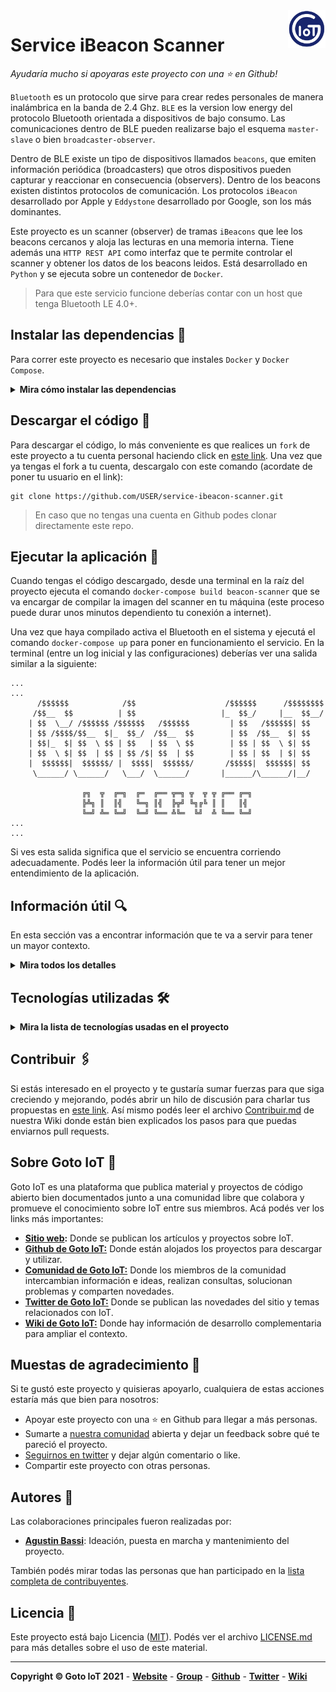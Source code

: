 <a href="https://www.gotoiot.com/">
    <img src="_doc/gotoiot-logo.png" alt="logo" title="Goto IoT" align="right" width="60" height="60" />
</a>

Service iBeacon Scanner
=======================

*Ayudaría mucho si apoyaras este proyecto con una ⭐ en Github!*

`Bluetooth` es un protocolo que sirve para crear redes personales de manera inalámbrica en la banda de 2.4 Ghz. `BLE` es la version low energy del protocolo Bluetooth orientada a dispositivos de bajo consumo. Las comunicaciones dentro de BLE pueden realizarse bajo el esquema `master-slave` o bien `broadcaster-observer`.

Dentro de BLE existe un tipo de dispositivos llamados `beacons`, que emiten información periódica (broadcasters) que otros dispositivos pueden capturar y reaccionar en consecuencia (observers). Dentro de los beacons existen distintos protocolos de comunicación. Los protocolos `iBeacon` desarrollado por Apple y `Eddystone` desarrollado por Google, son los más dominantes.

Este proyecto es un scanner (observer) de tramas `iBeacons` que lee los beacons cercanos y aloja las lecturas en una memoria interna. Tiene además una `HTTP REST API` como interfaz que te permite controlar el scanner y obtener los datos de los beacons leidos. Está desarrollado en `Python` y se ejecuta sobre un contenedor de `Docker`. 

> Para que este servicio funcione deberías contar con un host que tenga Bluetooth LE 4.0+.

## Instalar las dependencias 🔩

Para correr este proyecto es necesario que instales `Docker` y `Docker Compose`. 

<details><summary><b>Mira cómo instalar las dependencias</b></summary><br>

En [este documento](https://www.gotoiot.com/pages/articles/docker_installation/index.html) publicado en nuestra web están los detalles para instalar Docker y Docker Compose. Si querés instalar ambas herramientas en una Raspberry Pi podés seguir [esta guía](https://devdojo.com/bobbyiliev/how-to-install-docker-and-docker-compose-on-raspberry-pi) que muestra todos los detalles de instalación.

En caso que tengas algún incoveniente o quieras profundizar al respecto, podes leer la documentación oficial de [Docker](https://docs.docker.com/get-docker/) y también la de [Docker Compose](https://docs.docker.com/compose/install/).


</details>

## Descargar el código 💾

Para descargar el código, lo más conveniente es que realices un `fork` de este proyecto a tu cuenta personal haciendo click en [este link](https://github.com/gotoiot/service-ibeacon-scanner/fork). Una vez que ya tengas el fork a tu cuenta, descargalo con este comando (acordate de poner tu usuario en el link):

```
git clone https://github.com/USER/service-ibeacon-scanner.git
```

> En caso que no tengas una cuenta en Github podes clonar directamente este repo.

## Ejecutar la aplicación 🚀

Cuando tengas el código descargado, desde una terminal en la raíz del proyecto ejecuta el comando `docker-compose build beacon-scanner` que se va encargar de compilar la imagen del scanner en tu máquina (este proceso puede durar unos minutos dependiento tu conexión a internet). 

Una vez que haya compilado activa el Bluetooth en el sistema y ejecutá el comando `docker-compose up` para poner en funcionamiento el servicio. En la terminal (entre un log inicial y las configuraciones) deberías ver una salida similar a la siguiente:

```
...
...
      /$$$$$$            /$$                    /$$$$$$      /$$$$$$$$
     /$$__  $$          | $$                   |_  $$_/     |__  $$__/
    | $$  \__/ /$$$$$$ /$$$$$$   /$$$$$$         | $$   /$$$$$$| $$   
    | $$ /$$$$/$$__  $|_  $$_/  /$$__  $$        | $$  /$$__  $| $$   
    | $$|_  $| $$  \ $$ | $$   | $$  \ $$        | $$ | $$  \ $| $$   
    | $$  \ $| $$  | $$ | $$ /$| $$  | $$        | $$ | $$  | $| $$   
    |  $$$$$$|  $$$$$$/ |  $$$$|  $$$$$$/       /$$$$$|  $$$$$$| $$   
     \______/ \______/   \___/  \______/       |______/\______/|__/   

                ╔╗  ╦  ╔═╗  ╔═  ╔══ ╦═╗ ╦  ╦ ╦ ╔══ ╔═╗
                ╠╩╗ ║  ║╣   ╚═╗ ║╣  ╠╦╝ ╚╗╔╚ ║ ║   ║╣ 
                ╚═╝ ╩═ ╚═╝  ╚═╝ ╚══ ╩╚═  ╚╝  ╩ ╚══ ╚═╝
...
...
```

Si ves esta salida significa que el servicio se encuentra corriendo adecuadamente. Podés leer la información útil para tener un mejor entendimiento de la aplicación.

## Información útil 🔍

En esta sección vas a encontrar información que te va a servir para tener un mayor contexto.

<details><summary><b>Mira todos los detalles</b></summary>

### Funcionamiento de la aplicación

El objetivo de la aplicación es leer paquetes de iBeacons cercanos y guardar esas lecturas en una memoria interna. A traves de su REST API HTTP podés leer los beacons y las configuraciones del scanner, y también modificar su comportamiento. Al iniciar, el dispositivo carga la configuración leyendo el archivo `_storage/settings.json`. En función de los settings inicializa el scanner y luego se queda esperando que lleguen requests HTTP.

La lectura de los beacons se realiza en un proceso aparte y cuando se produce un cambio en la lectura de beacons se publica automáticamente un evento (acción configurable) con los datos del beacon leido.

Cuando se recibe una nueva configuración para el scanner por HTTP, si los datos son correctos, la aplicación guarda los nuevos cambios en el archivo  `_storage/settings.json` y actualiza el funcionamiento.

### Configuración del iBeacon Scanner

La configuración del scanner está alojada en el archivo `_storage/settings.json`. Podés cambiar la configuración escribiendo en este archivo o a través del endpoint `ibeacon_scanner/settings` podés hacer un GET para leer la configuración actual y un PUT para cambiar el funcionamiento.

Si por casualidad llegás a borrar la configuración del scanner, podés copiar y modificar esta:

```json
{
    "FAKE_SCAN": true,
    "MAX_SCAN_TICK": 10,
    "MIN_SCAN_TICK": 1,
    "RUN_FLAG": false,
    "SCAN_TICK": 3,
    "BEACONS_LIST_CAPACITY": 20,
    "UUID_FILTER": "ffffffff-bbbb-cccc-dddd-eeeeeeeeeeee"
}
```

### Funcionamiento del scanner

El scanner se inicializa con la información alojada en la configuración. En la inicialización, si la configuración `RUN_FLAG` es `true` automáticamente se comenzará el scaneo de beacons. Además en la inicialización se proporcionan los siguientes datos:

* **UUID_FILTER**: Filtro para solamente escanear los beacons que tengan tal UUID.
* **SCAN_TICK**: Valor expresado en segundos que determina cada cuanto tiempo se va a realizar la lectura de beacons.
* **MAX_SCAN_TICK**: Valor máximo admisible expresado en segundos en la lectura de beacons.
* **MIN_SCAN_TICK**: Valor mínimo admisible expresado en segundos en la lectura de beacons.
* **FAKE_SCAN**: Flag que determina si las lecturas se realizan por a través del Bluetooth del host o de manera simulada.

### Interfaz HTTP

A través de la interfaz HTTP se puede acceder a todos los recursos del servicio. A continuación podés encontrar cada uno de los endpoints con los métodos que acepta.

* **Obtener el estado del servicio**
    * **URL**: http://localhost:5000/status
    * **METHOD**: GET
* **Obtener la info de los ibeacons**
    * **URL**: http://localhost:5000/ibeacon_scanner/beacons_data
    * **METHOD**: GET
* **Obtener los settings del scanner de ibeacons**
    * **URL**: http://localhost:5000/ibeacon_scanner/settings
    * **METHOD**: GET
* **Cambiar los settings del scanner de ibeacons**
    * **URL**: http://localhost:5000/ibeacon_scanner/settings
    * **METHOD**: PUT
    * **BODY**: {"uuid_filter": "ffffffff-bbbb-cccc-dddd-eeeeeeeeeeee", "scan_tick": 3, "run_flag": true, "fake_scan": true}
* **Detener el scanner de ibeacons**
    * **URL**: http://localhost:5000/ibeacon_scanner/stop
    * **METHOD**: POST
    * **BODY**: {}
* **Iniciar el scanner de ibeacons**
    * **URL**: http://localhost:5000/ibeacon_scanner/start
    * **METHOD**: POST
    * **BODY**: {}    


### Testing

La mejor forma de probar el servicio es a través de un cliente HTTP. En el directorio `test/other/requests.http` tenés un archivo para probar todas las funcionalidades provistas. Para correr estos requests es necesario que los ejecutes dentro de Visual Studio Code y que instales la extensión REST Client. Sino, podés correr los requests desde Postman, CURL o cualquier otro.

Si querés probar algunas de las funcionalidades de manera independiente podés mirar el directorio `test` donde vas a encontrar código de pruebas que puede servirte y en el directorio `bin` tenes distintas formas de correr el código del scanner.

Por ejemplo para probar que las lecturas de ibeacons funcionen correctamente podés correr este comando (Podés especificar el flag `--uuid` y también el flag `--scan_time` en el comando).

```
docker-compose run ibeacon-scanner \
python test/exploration/test_beaconstools_ibeacons.py --uuid 00AAFF-112222-EE --scan_time 5
```

</details>

## Tecnologías utilizadas 🛠️

<details><summary><b>Mira la lista de tecnologías usadas en el proyecto</b></summary><br>

* [Docker](https://www.docker.com/) - Ecosistema que permite la ejecución de contenedores de software.
* [Docker Compose](https://docs.docker.com/compose/) - Herramienta que permite administrar múltiples contenedores de Docker.
* [Python](https://www.python.org/) - Lenguaje en el que están realizados los servicios.
* [Beacons Tools](https://pypi.org/project/beacontools/) - Biblioteca de Python para interactuar con varios tipos de beacons.

</details>

## Contribuir 🖇️

Si estás interesado en el proyecto y te gustaría sumar fuerzas para que siga creciendo y mejorando, podés abrir un hilo de discusión para charlar tus propuestas en [este link](https://github.com/gotoiot/service-ibeacon-scanner/issues/new). Así mismo podés leer el archivo [Contribuir.md](https://github.com/gotoiot/gotoiot-doc/wiki/Contribuir) de nuestra Wiki donde están bien explicados los pasos para que puedas enviarnos pull requests.

## Sobre Goto IoT 📖

Goto IoT es una plataforma que publica material y proyectos de código abierto bien documentados junto a una comunidad libre que colabora y promueve el conocimiento sobre IoT entre sus miembros. Acá podés ver los links más importantes:

* **[Sitio web](https://www.gotoiot.com/):** Donde se publican los artículos y proyectos sobre IoT. 
* **[Github de Goto IoT:](https://github.com/gotoiot)** Donde están alojados los proyectos para descargar y utilizar. 
* **[Comunidad de Goto IoT:](https://groups.google.com/g/gotoiot)** Donde los miembros de la comunidad intercambian información e ideas, realizan consultas, solucionan problemas y comparten novedades.
* **[Twitter de Goto IoT:](https://twitter.com/gotoiot)** Donde se publican las novedades del sitio y temas relacionados con IoT.
* **[Wiki de Goto IoT:](https://github.com/gotoiot/doc/wiki)** Donde hay información de desarrollo complementaria para ampliar el contexto.

## Muestas de agradecimiento 🎁

Si te gustó este proyecto y quisieras apoyarlo, cualquiera de estas acciones estaría más que bien para nosotros:

* Apoyar este proyecto con una ⭐ en Github para llegar a más personas.
* Sumarte a [nuestra comunidad](https://groups.google.com/g/gotoiot) abierta y dejar un feedback sobre qué te pareció el proyecto.
* [Seguirnos en twitter](https://github.com/gotoiot/doc/wiki) y dejar algún comentario o like.
* Compartir este proyecto con otras personas.

## Autores 👥

Las colaboraciones principales fueron realizadas por:

* **[Agustin Bassi](https://github.com/agustinBassi)**: Ideación, puesta en marcha y mantenimiento del proyecto.

También podés mirar todas las personas que han participado en la [lista completa de contribuyentes](https://github.com/gotoiot/service-ibeacon-scanner/contributors).

## Licencia 📄

Este proyecto está bajo Licencia ([MIT](https://choosealicense.com/licenses/mit/)). Podés ver el archivo [LICENSE.md](LICENSE.md) para más detalles sobre el uso de este material.

---

**Copyright © Goto IoT 2021** - [**Website**](https://www.gotoiot.com) - [**Group**](https://groups.google.com/g/gotoiot) - [**Github**](https://www.github.com/gotoiot) - [**Twitter**](https://www.twitter.com/gotoiot) - [**Wiki**](https://github.com/gotoiot/doc/wiki)

